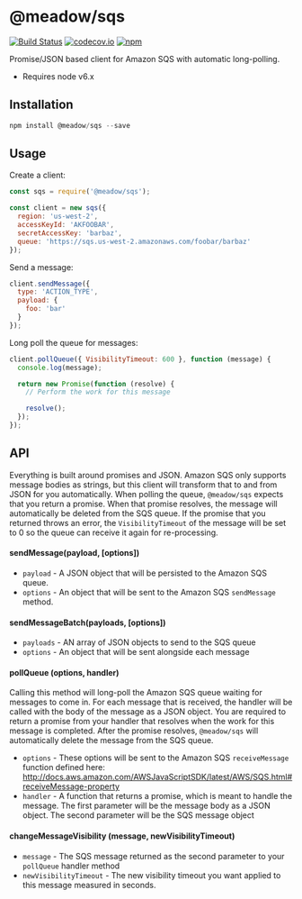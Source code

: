 # @meadow/sqs

[![Build Status](https://circleci.com/gh/meadow/sqs.svg?style=shield)](https://circleci.com/gh/meadow/sqs)
[![codecov.io](https://codecov.io/github/meadow/sqs/coverage.svg?branch=master&precision=2)](https://codecov.io/github/meadow/sqs?branch=master)
[![npm](https://img.shields.io/npm/v/@meadow/sqs.svg)](https://www.npmjs.com/package/@meadow/sqs)

Promise/JSON based client for Amazon SQS with automatic long-polling.

- Requires node v6.x

## Installation

```js
npm install @meadow/sqs --save
```

## Usage

Create a client:

```js
const sqs = require('@meadow/sqs');

const client = new sqs({
  region: 'us-west-2',
  accessKeyId: 'AKFOOBAR',
  secretAccessKey: 'barbaz',
  queue: 'https://sqs.us-west-2.amazonaws.com/foobar/barbaz'
});
```

Send a message:

```js
client.sendMessage({
  type: 'ACTION_TYPE',
  payload: {
    foo: 'bar'
  }
});
```

Long poll the queue for messages:

```js
client.pollQueue({ VisibilityTimeout: 600 }, function (message) {
  console.log(message);

  return new Promise(function (resolve) {
    // Perform the work for this message

    resolve();
  });
});
```

## API

Everything is built around promises and JSON. Amazon SQS only supports message bodies as strings, but this client will transform that to and from JSON for you automatically. When polling the queue, `@meadow/sqs` expects that you return a promise. When that promise resolves, the message will automatically be deleted from the SQS queue. If the promise that you returned throws an error, the `VisibilityTimeout` of the message will be set to 0 so the queue can receive it again for re-processing.

#### sendMessage(payload, [options])

- `payload` - A JSON object that will be persisted to the Amazon SQS queue.
- `options` - An object that will be sent to the Amazon SQS `sendMessage` method.

#### sendMessageBatch(payloads, [options])

- `payloads` - AN array of JSON objects to send to the SQS queue
- `options` - An object that will be sent alongside each message

#### pollQueue (options, handler)

Calling this method will long-poll the Amazon SQS queue waiting for messages to come in. For each message that is received, the handler will be called with the body of the message as a JSON object. You are required to return a promise from your handler that resolves when the work for this message is completed. After the promise resolves, `@meadow/sqs` will automatically delete the message from the SQS queue.

- `options` - These options will be sent to the Amazon SQS `receiveMessage` function defined here: http://docs.aws.amazon.com/AWSJavaScriptSDK/latest/AWS/SQS.html#receiveMessage-property
- `handler` - A function that returns a promise, which is meant to handle the message. The first parameter will be the message body as a JSON object. The second parameter will be the SQS message object

#### changeMessageVisibility (message, newVisibilityTimeout)

- `message` - The SQS message returned as the second parameter to your `pollQueue` handler method
- `newVisibilityTimeout` - The new visibility timeout you want applied to this message measured in seconds.

